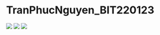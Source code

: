 <h1>TranPhucNguyen_BIT220123</h1>
<image src="img1.jpg" />
<image src="img2.jpg" />
<image src="img3.jpg" />

